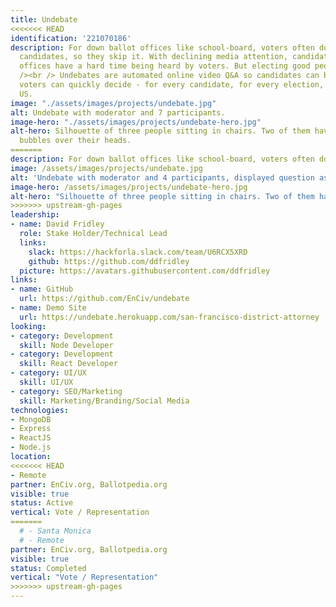 ```yaml
---
title: Undebate
<<<<<<< HEAD
identification: '221070186'
description: For down ballot offices like school-board, voters often don’t know the
  candidates, so they skip it. With declining media attention, candidates for these
  offices have a hard time being heard by voters. But electing good people is important!<br
  /><br /> Undebates are automated online video Q&A so candidates can be heard, and
  voters can quickly decide - for every candidate, for every election, across the
  US.
image: "./assets/images/projects/undebate.jpg"
alt: Undebate with moderator and 7 participants.
image-hero: "./assets/images/projects/undebate-hero.jpg"
alt-hero: Silhouette of three people sitting in chairs. Two of them have empty speach
  bubbles over their heads.
=======
description: For down ballot offices like school-board, voters often don’t know the candidates, so they skip it. With declining media attention, candidates for these offices have a hard time being heard by voters. But electing good people is important!<br /><br /> Undebates are automated online video Q&A so candidates can be heard, and voters can quickly decide - for every candidate, for every election, across the US.
image: /assets/images/projects/undebate.jpg
alt: 'Undebate with moderator and 4 participants, displayed question as "Why are you running for office?".'
image-hero: /assets/images/projects/undebate-hero.jpg
alt-hero: "Silhouette of three people sitting in chairs. Two of them have empty speach bubbles over their heads."
>>>>>>> upstream-gh-pages
leadership:
- name: David Fridley
  role: Stake Holder/Technical Lead
  links:
    slack: https://hackforla.slack.com/team/U6RCX5XRD
    github: https://github.com/ddfridley
  picture: https://avatars.githubusercontent.com/ddfridley
links:
- name: GitHub
  url: https://github.com/EnCiv/undebate
- name: Demo Site
  url: https://undebate.herokuapp.com/san-francisco-district-attorney
looking:
- category: Development
  skill: Node Developer
- category: Development
  skill: React Developer
- category: UI/UX
  skill: UI/UX
- category: SEO/Marketing
  skill: Marketing/Branding/Social Media
technologies:
- MongoDB
- Express
- ReactJS
- Node.js
location:
<<<<<<< HEAD
- Remote
partner: EnCiv.org, Ballotpedia.org
visible: true
status: Active
vertical: Vote / Representation
=======
  # - Santa Monica
  # - Remote
partner: EnCiv.org, Ballotpedia.org
visible: true
status: Completed
vertical: "Vote / Representation"
>>>>>>> upstream-gh-pages
---
```


